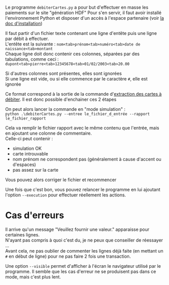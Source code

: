 Le programme `debiterCartes.py` a pour but d'effectuer en masse les paiements sur le site "génération HDF"
Pour s'en servir, il faut avoir installé l'environnement Python et disposer d'un accès à l'espace partenaire (voir [la doc d'installation](Installation.md))

Il faut partir d'un fichier texte contenant une ligne d'entête puis une ligne par débit à effectuer.  
L'entête est la suivante : `nom<tab>prénom<tab>numéro<tab>date de naissance<tab>montant`  
Chaque ligne doit donc contenir ces colonnes, séparées par des tabulations, comme ceci :  
`dupont<tab>pierre<tab>12345678<tab>01/02/2003<tab>20.00`

Si d'autres colonnes sont présentes, elles sont ignorées  
Si une ligne est vide, ou si elle commence par le caractère `#`, elle est ignorée

Ce format correspond à la sortie de la commande d'[extraction des cartes à débiter](Extraire_les_cg_a_debiter.md). Il est donc possible d'enchainer ces 2 étapes

On peut alors lancer la commande en "mode simulation" :  
`python .\debiterCartes.py --entree le_fichier_d_entrée --rapport le_fichier_rapport`

Cela va remplir le fichier rapport avec le même contenu que l'entrée, mais en ajoutant une colonne de commentaire.  
Celle-ci peut contenir :
 - simulation OK
 - carte introuvable
 - nom prénom ne correspondent pas (généralement à cause d'accent ou d'espaces)
 - pas assez sur la carte

Vous pouvez alors corriger le fichier et recommencer

Une fois que c'est bon, vous pouvez relancer le programme en lui ajoutant l'option `--execution` pour effectuer réellement les actions.

# Cas d'erreurs

Il arrive qu'un message "Veuillez fournir une valeur." apparaisse pour certaines lignes.  
N'ayant pas compris à quoi c'est du, je ne peux que conseiller de réessayer ...  
Avant cela, ne pas oublier de commenter les lignes déjà faite (en mettant un `#` en début de ligne) pour ne pas faire 2 fois une transaction.

Une option `--visible` permet d'afficher à l'écran le navigateur utilisé par le programme. Il semble que les cas d'erreur ne se produisent pas dans ce mode, mais c'est plus lent.
